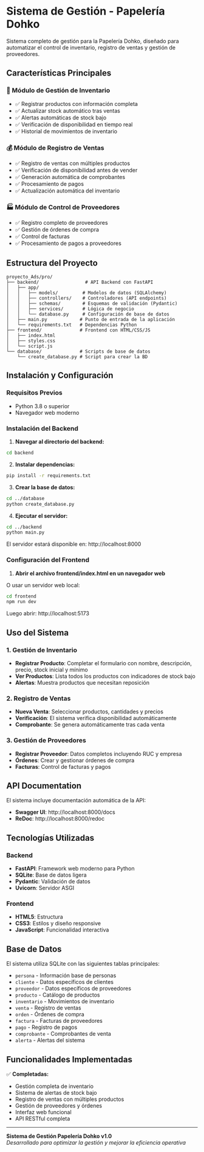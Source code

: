 # Sistema de Gestión - Papelería Dohko

Sistema completo de gestión para la Papelería Dohko, diseñado para automatizar el control de inventario, registro de ventas y gestión de proveedores.

## Características Principales

### 🏪 Módulo de Gestión de Inventario
- ✅ Registrar productos con información completa
- ✅ Actualizar stock automático tras ventas
- ✅ Alertas automáticas de stock bajo
- ✅ Verificación de disponibilidad en tiempo real
- ✅ Historial de movimientos de inventario

### 💰 Módulo de Registro de Ventas
- ✅ Registro de ventas con múltiples productos
- ✅ Verificación de disponibilidad antes de vender
- ✅ Generación automática de comprobantes
- ✅ Procesamiento de pagos
- ✅ Actualización automática del inventario

### 🏭 Módulo de Control de Proveedores
- ✅ Registro completo de proveedores
- ✅ Gestión de órdenes de compra
- ✅ Control de facturas
- ✅ Procesamiento de pagos a proveedores

## Estructura del Proyecto

```
proyecto_Ads/pro/
├── backend/                 # API Backend con FastAPI
│   ├── app/
│   │   ├── models/         # Modelos de datos (SQLAlchemy)
│   │   ├── controllers/    # Controladores (API endpoints)
│   │   ├── schemas/        # Esquemas de validación (Pydantic)
│   │   ├── services/       # Lógica de negocio
│   │   └── database.py     # Configuración de base de datos
│   ├── main.py            # Punto de entrada de la aplicación
│   └── requirements.txt   # Dependencias Python
├── frontend/              # Frontend con HTML/CSS/JS
│   ├── index.html
│   ├── styles.css
│   └── script.js
└── database/              # Scripts de base de datos
    └── create_database.py # Script para crear la BD
```

## Instalación y Configuración

### Requisitos Previos
- Python 3.8 o superior
- Navegador web moderno

### Instalación del Backend

1. **Navegar al directorio del backend:**
```bash
cd backend
```

2. **Instalar dependencias:**
```bash
pip install -r requirements.txt
```

3. **Crear la base de datos:**
```bash
cd ../database
python create_database.py
```

4. **Ejecutar el servidor:**
```bash
cd ../backend
python main.py
```

El servidor estará disponible en: http://localhost:8000

### Configuración del Frontend

1. **Abrir el archivo frontend/index.html en un navegador web**

O usar un servidor web local:
```bash
cd frontend
npm run dev
```

Luego abrir: http://localhost:5173

## Uso del Sistema

### 1. Gestión de Inventario
- **Registrar Producto**: Completar el formulario con nombre, descripción, precio, stock inicial y mínimo
- **Ver Productos**: Lista todos los productos con indicadores de stock bajo
- **Alertas**: Muestra productos que necesitan reposición

### 2. Registro de Ventas
- **Nueva Venta**: Seleccionar productos, cantidades y precios
- **Verificación**: El sistema verifica disponibilidad automáticamente
- **Comprobante**: Se genera automáticamente tras cada venta

### 3. Gestión de Proveedores
- **Registrar Proveedor**: Datos completos incluyendo RUC y empresa
- **Órdenes**: Crear y gestionar órdenes de compra
- **Facturas**: Control de facturas y pagos

## API Documentation

El sistema incluye documentación automática de la API:
- **Swagger UI**: http://localhost:8000/docs
- **ReDoc**: http://localhost:8000/redoc

## Tecnologías Utilizadas

### Backend
- **FastAPI**: Framework web moderno para Python
- **SQLite**: Base de datos ligera
- **Pydantic**: Validación de datos
- **Uvicorn**: Servidor ASGI

### Frontend
- **HTML5**: Estructura
- **CSS3**: Estilos y diseño responsive
- **JavaScript**: Funcionalidad interactiva

## Base de Datos

El sistema utiliza SQLite con las siguientes tablas principales:
- `persona` - Información base de personas
- `cliente` - Datos específicos de clientes
- `proveedor` - Datos específicos de proveedores
- `producto` - Catálogo de productos
- `inventario` - Movimientos de inventario
- `venta` - Registro de ventas
- `orden` - Órdenes de compra
- `factura` - Facturas de proveedores
- `pago` - Registro de pagos
- `comprobante` - Comprobantes de venta
- `alerta` - Alertas del sistema

## Funcionalidades Implementadas

✅ **Completadas:**
- Gestión completa de inventario
- Sistema de alertas de stock bajo
- Registro de ventas con múltiples productos
- Gestión de proveedores y órdenes
- Interfaz web funcional
- API RESTful completa


---

**Sistema de Gestión Papelería Dohko v1.0**  
*Desarrollado para optimizar la gestión y mejorar la eficiencia operativa*
